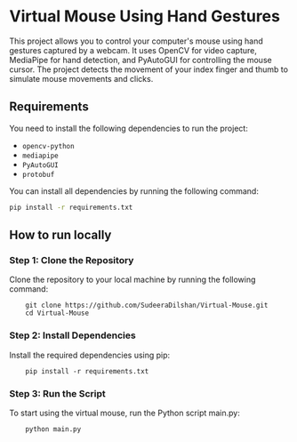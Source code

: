# Virtual Mouse Using Hand Gestures

This project allows you to control your computer's mouse using hand gestures captured by a webcam. It uses OpenCV for video capture, MediaPipe for hand detection, and PyAutoGUI for controlling the mouse cursor. The project detects the movement of your index finger and thumb to simulate mouse movements and clicks.

## Requirements

You need to install the following dependencies to run the project:

- `opencv-python`
- `mediapipe`
- `PyAutoGUI`
- `protobuf`

You can install all dependencies by running the following command:

```bash
pip install -r requirements.txt
```
## How to run locally

### Step 1: Clone the Repository
   Clone the repository to your local machine by running the following command:
   
        git clone https://github.com/SudeeraDilshan/Virtual-Mouse.git
        cd Virtual-Mouse
      

### Step 2: Install Dependencies
  Install the required dependencies using pip:
  
        pip install -r requirements.txt

### Step 3: Run the Script
  To start using the virtual mouse, run the Python script main.py:  
  
        python main.py
        

        


